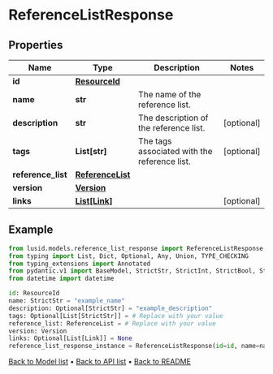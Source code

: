 # ReferenceListResponse

## Properties
Name | Type | Description | Notes
------------ | ------------- | ------------- | -------------
**id** | [**ResourceId**](ResourceId.md) |  | 
**name** | **str** | The name of the reference list. | 
**description** | **str** | The description of the reference list. | [optional] 
**tags** | **List[str]** | The tags associated with the reference list. | [optional] 
**reference_list** | [**ReferenceList**](ReferenceList.md) |  | 
**version** | [**Version**](Version.md) |  | 
**links** | [**List[Link]**](Link.md) |  | [optional] 
## Example

```python
from lusid.models.reference_list_response import ReferenceListResponse
from typing import List, Dict, Optional, Any, Union, TYPE_CHECKING
from typing_extensions import Annotated
from pydantic.v1 import BaseModel, StrictStr, StrictInt, StrictBool, StrictFloat, StrictBytes, Field, validator, ValidationError, conlist, constr
from datetime import datetime

id: ResourceId
name: StrictStr = "example_name"
description: Optional[StrictStr] = "example_description"
tags: Optional[List[StrictStr]] = # Replace with your value
reference_list: ReferenceList = # Replace with your value
version: Version
links: Optional[List[Link]] = None
reference_list_response_instance = ReferenceListResponse(id=id, name=name, description=description, tags=tags, reference_list=reference_list, version=version, links=links)

```

[Back to Model list](../README.md#documentation-for-models) &#8226; [Back to API list](../README.md#documentation-for-api-endpoints) &#8226; [Back to README](../README.md)

